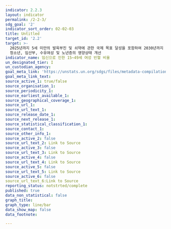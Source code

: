 ```yaml
---
indicator: 2.2.3
layout: indicator
permalink: /2-2-3/
sdg_goal: '2'
indicator_sort_order: 02-02-03
title: Untitled
target_id: '2.2'
target: >-
  2025년까지 5세 미만의 발육부진 및 쇠약에 관한 국제 목표 달성을 포함하여 2030년까지 모든 형태의 영양 부족을 종식시키고 여성
  청소년, 임산부, 수유여성 및 노년층의 영양상태 개선
indicator_name: 임신으로 인한 15~49세 여성 빈혈 비율
un_designated_tier: I
un_custodian_agency:
goal_meta_link: 'https://unstats.un.org/sdgs/files/metadata-compilation/???.pdf '
goal_meta_link_text: 
source_active_1: true/false
source_organisation_1: 
source_periodicity_1: 
source_earliest_available_1:
source_geographical_coverage_1:
source_url_1:
source_url_text_1:
source_release_date_1:
source_next_release_1:
source_statistical_classification_1:
source_contact_1:
source_other_info_1:
source_active_2: false
source_url_text_2: Link to Source
source_active_3: false
source_url_text_3: Link to Source
source_active_4: false
source_url_text_4: Link to Source
source_active_5: false
source_url_text_5: Link to Source
source_active_6: false
source_url_text_6:Link to Source
reporting_status: notstrted/complete
published: true
data_non_statistical: false
graph_title: 
graph_type: line/bar
data_show_map: false 
data_footnote: 

---
```

